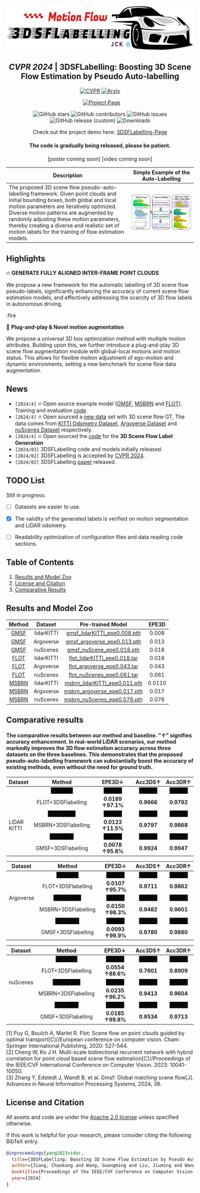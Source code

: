 <div align="center">    
<img src="images/logo.jpg" width="600" height="120" alt="Celebration"/>   

## *CVPR 2024* | 3DSFLabelling: Boosting 3D Scene Flow Estimation by Pseudo Auto-labelling 
[![CVPR](http://img.shields.io/badge/CVPR-2024-4b44ce.svg)](https://arxiv.org/pdf/2402.18146.pdf)
[![Arxiv](http://img.shields.io/badge/Arxiv-2402.10668-B31B1B.svg)](https://arxiv.org/abs/2402.18146)
<!--  <img src="images/celebration.gif" width="35" height="35" alt="Celebration"/> -->

<a href='[https://jiangchaokang.github.io/3DSFLabelling-Page/](https://jiangchaokang.github.io/3DSFLabelling-Page/)' style='padding-left: 0.5rem;'>
<img src='https://img.shields.io/badge/Project-Page-blue?style=flat&logo=Google%20chrome&logoColor=blue' alt='Project Page'> </a>

![GitHub stars](https://img.shields.io/github/stars/jiangchaokang/3DSFLabelling)
![GitHub contributors](https://img.shields.io/github/contributors/jiangchaokang/3DSFLabelling)
![GitHub issues](https://img.shields.io/github/issues-raw/jiangchaokang/3DSFLabelling)
![GitHub release (custom)](https://img.shields.io/badge/release-V0.1-blue)
![Downloads](https://img.shields.io/github/downloads/jiangchaokang/3DSFLabelling/total)


Check out the project demo here: [3DSFLabelling-Page](https://jiangchaokang.github.io/3DSFLabelling-Page/)

#### The code is gradually being released, please be patient.
[poster coming soon] [video coming soon]

| Description | Simple Example of the Auto-Labelling |
|-------------|-------|
| The proposed 3D scene flow pseudo-auto-labelling framework. Given point clouds and initial bounding boxes, both global and local motion parameters are iteratively optimized. Diverse motion patterns are augmented by randomly adjusting these motion parameters, thereby creating a diverse and realistic set of motion labels for the training of flow estimation models. | ![The proposed 3D scene flow pseudo-auto-labelling framework. Given point clouds and initial bounding boxes, both global and local motion parameters are iteratively optimized. Diverse motion patterns are augmented by randomly adjusting these motion parameters.](images/abstract.jpg) |
</div>



## Highlights <a name="highlights"></a>

:fire: **GENERATE FULLY ALIGNED INTER-FRAME POINT CLOUDS**

We propose a new framework for the automatic labelling of 3D scene flow pseudo-labels, significantly enhancing the accuracy of current scene flow estimation models, and effectively addressing the scarcity of 3D flow labels in autonomous driving.

:fire 

:star2: **Plug-and-play & Novel motion augmentation**

We propose a universal 3D box optimization method with multiple motion attributes. Building upon this, we further introduce a plug-and-play 3D scene flow augmentation module with global-local motions and motion status. This allows for flexible motion adjustment of ego-motion and dynamic environments, setting a new benchmark for scene flow data augmentation.


## News <a name="news"></a>

- `[2024/4]` :fire: Open source example model ([GMSF](https://github.com/ZhangYushan3/GMSF/tree/main), [MSBRN](https://github.com/cwc1260/MSBRN) and [FLOT](https://github.com/valeoai/FLOT/tree/master)), Training and evaluation [code](https://github.com/jiangchaokang/3DSFLabelling/tree/main/Baseline). 
- `[2024/4]` :fire: Open sourced a [new data](https://github.com/jiangchaokang/3DSFLabelling/tree/main/Data) set with 3D scene flow GT, The data comes from [KITTI Odometry Dataset](https://www.cvlibs.net/datasets/kitti/eval_odometry.php), [Argoverse Dataset](https://www.argoverse.org/av2.html#download-link) and [nuScenes Dataset](https://www.argoverse.org/av2.html#download-link) respectively.
- `[2024/4]` :fire: Open sourced the [code](https://github.com/jiangchaokang/3DSFLabelling/tree/main/Gen_SF_label) for the **3D Scene Flow Label Generation**
- `[2024/03]` 3DSFLabelling code and models initially released.
- `[2024/02]` 3DSFLabelling is accepted by [CVPR 2024](https://cvpr.thecvf.com/virtual/2024/papers.html?filter=titles&search=3DSFLabelling:+Boosting+3D+Scene+Flow+Estimation+by+Pseudo+Auto-labelling).
- `[2024/02]` 3DSFLabelling [paper](https://arxiv.org/abs/2402.18146) released.

## TODO List <a name="TODO List"></a>

Still in progress:
- [ ] Datasets are easier to use.
- [x] The validity of the generated labels is verified on motion segmentation and LiDAR odometry.
- [ ] Readability optimization of configuration files and data reading code sections.


## Table of Contents

1. [Results and Model Zoo](#models)
2. [License and Citation](#license-and-citation)
3. [Comparative Results](#Comparative)

## Results and Model Zoo <a name="models"></a>

| Method | Dataset | Pre-trained Model | EPE3D |
|:------:|:--------:|:------------------:|:-----:|
| [GMSF](https://proceedings.neurips.cc/paper_files/paper/2023/hash/cb1c4782f159b55380b4584671c4fd88-Abstract-Conference.html)   | lidarKITTI | [gmsf_lidarKITTI_epe0.008.pth](https://drive.google.com/file/d/1EhkAP1cPZt3OgLW9Vw5l8qfBTAMtEwtG/view?usp=drive_link) | 0.008 |
| [GMSF](https://proceedings.neurips.cc/paper_files/paper/2023/hash/cb1c4782f159b55380b4584671c4fd88-Abstract-Conference.html)   | Argoverse   | [gmsf_argoverse_epe0.013.pth](https://drive.google.com/file/d/1fbQqIgPguFhFjA_0pNrM1rTmvAgejgIZ/view?usp=drive_link) | 0.013 |
| [GMSF](https://proceedings.neurips.cc/paper_files/paper/2023/hash/cb1c4782f159b55380b4584671c4fd88-Abstract-Conference.html)   | nuScenes    | [gmsf_nuScene_epe0.018.pth](https://drive.google.com/file/d/1YzewTDHpYEyPAn7iIg8Mvy6hmSguDZx-/view?usp=drive_link) | 0.018 |
| [FLOT](https://www.ecva.net/papers/eccv_2020/papers_ECCV/papers/123730528.pdf)   | lidarKITTI | [flot_lidarKITTI_epe0.018.tar](sf_model/checkpoints/flot_lidarKITTI_epe0.018.tar) | 0.018 |
| [FLOT](https://www.ecva.net/papers/eccv_2020/papers_ECCV/papers/123730528.pdf)   | Argoverse   | [flot_argoverse_epe0.043.tar](sf_model/checkpoints/flot_argoverse_epe0.043.tar) | 0.043 |
| [FLOT](https://www.ecva.net/papers/eccv_2020/papers_ECCV/papers/123730528.pdf)   | nuScenes    | [flot_nuScenes_epe0.061.tar](sf_model/checkpoints/flot_nuScenes_epe0.061.tar) | 0.061 |
| [MSBRN](https://openaccess.thecvf.com/content/ICCV2023/papers/Cheng_Multi-Scale_Bidirectional_Recurrent_Network_with_Hybrid_Correlation_for_Point_Cloud_ICCV_2023_paper.pdf)  | lidarKITTI | [msbrn_lidarKITTI_epe0.011.pth](sf_model/checkpoints/msbrn_lidarKITTI_epe0.011.pth) | 0.0110 |
| [MSBRN](https://openaccess.thecvf.com/content/ICCV2023/papers/Cheng_Multi-Scale_Bidirectional_Recurrent_Network_with_Hybrid_Correlation_for_Point_Cloud_ICCV_2023_paper.pdf)   | Argoverse   | [msbrn_argoverse_epe0.017.pth](sf_model/checkpoints/msbrn_argoverse_epe0.017.pth) | 0.017 |
| [MSBRN](https://openaccess.thecvf.com/content/ICCV2023/papers/Cheng_Multi-Scale_Bidirectional_Recurrent_Network_with_Hybrid_Correlation_for_Point_Cloud_ICCV_2023_paper.pdf)   | nuScenes    | [msbrn_nuScenes_epe0.076.pth](sf_model/checkpoints/msbrn_nuScenes_epe0.076.pth) | 0.076 |


## Comparative results <a name="Comparative"></a>
#### The comparative results between our method and baseline.  "↑" signifies accuracy enhancement. In real-world LiDAR scenarios, our method markedly improves the 3D flow estimation accuracy across three datasets on the three baselines. This demonstrates that the proposed pseudo-auto-labelling framework can substantially boost the accuracy of existing methods, even without the need for ground truth.

| Dataset | Method | EPE3D↓ | Acc3DS↑ | Acc3DR↑ |
|:---:|:---:|:---:|:---:|:---:|
|  | <span style="background-color:#000000">FLOT [1]</span> | <span style="background-color:#000000">0.6532</span> | <span style="background-color:#000000">0.1554</span> | <span style="background-color:#000000">0.3130</span> |
|  | FLOT+3DSFlabelling | **0.0189** **↑97.1%** | **0.9666** | **0.9792** |
|  | <span style="background-color:#000000">MSBRN [2]</span> | <span style="background-color:#000000">0.0139</span> | <span style="background-color:#000000">0.9752</span> | <span style="background-color:#000000">0.9847</span> |
| <div style="text-align:left">LiDAR<br>KITTI</div> | MSBRN+3DSFlabelling | **0.0123** **↑11.5%** | **0.9797** | **0.9868** |
|  | <span style="background-color:#000000">GMSF [3]</span> | <span style="background-color:#000000">0.1900</span> | <span style="background-color:#000000">0.2962</span> | <span style="background-color:#000000">0.5502</span> |
|  | GMSF+3DSFlabelling | **0.0078** **↑95.8%** | **0.9924** | **0.9947** |


| Dataset | Method | EPE3D↓ | Acc3DS↑ | Acc3DR↑ |
|:---:|:---:|:---:|:---:|:---:|
|  | <span style="background-color:#000000">FLOT [1]</span> | <span style="background-color:#000000">0.2491</span> | <span style="background-color:#000000">0.0946</span> | <span style="background-color:#000000">0.3126</span> |
|  | FLOT+3DSFlabelling | **0.0107** **↑95.7%** | **0.9711** | **0.9862** |
| Argoverse | <span style="background-color:#000000">MSBRN [2]</span> | <span style="background-color:#000000">0.8691</span> | <span style="background-color:#000000">0.2432</span> | <span style="background-color:#000000">0.2854</span> |
|  | MSBRN+3DSFlabelling | **0.0150** **↑98.3%** | **0.9482** | **0.9601** |
|  | <span style="background-color:#000000">GMSF [3]</span> | <span style="background-color:#000000">7.2776</span> | <span style="background-color:#000000">0.0036</span> | <span style="background-color:#000000">0.0144</span> |
|  | GMSF+3DSFlabelling | **0.0093** **↑99.9%** | **0.9780** | **0.9880** |

| Dataset | Method | EPE3D↓ | Acc3DS↑ | Acc3DR↑ |
|:---:|:---:|:---:|:---:|:---:|
|  | <span style="background-color:#000000">FLOT [1]</span> | <span style="background-color:#000000">0.4858</span> | <span style="background-color:#000000">0.0821</span> | <span style="background-color:#000000">0.2669</span> |
|  | FLOT+3DSFlabelling | **0.0554** **↑88.6%** | **0.7601** | **0.8909** |
| nuScenes | <span style="background-color:#000000">MSBRN [2]</span> | <span style="background-color:#000000">0.6137</span> | <span style="background-color:#000000">0.2354</span> | <span style="background-color:#000000">0.2924</span> |
|  | MSBRN+3DSFlabelling | **0.0235** **↑96.2%** | **0.9413** | **0.9604** |
|  | <span style="background-color:#000000">GMSF [3]</span> | <span style="background-color:#000000">9.4231</span> | <span style="background-color:#000000">0.0034</span> | <span style="background-color:#000000">0.0086</span> |
|  | GMSF+3DSFlabelling | **0.0185** **↑99.8%** | **0.9534** | **0.9713** |

<a id="1">[1]</a> Puy G, Boulch A, Marlet R. Flot: Scene flow on point clouds guided by optimal transport[C]//European conference on computer vision. Cham: Springer International Publishing, 2020: 527-544.    
<a id="2">[2]</a> Cheng W, Ko J H. Multi-scale bidirectional recurrent network with hybrid correlation for point cloud based scene flow estimation[C]//Proceedings of the IEEE/CVF International Conference on Computer Vision. 2023: 10041-10050.    
<a id="3">[3]</a> Zhang Y, Edstedt J, Wandt B, et al. Gmsf: Global matching scene flow[J]. Advances in Neural Information Processing Systems, 2024, 36.


## License and Citation <a name="license-and-citation"></a>

All assets and code are under the [Apache 2.0 license](./LICENSE) unless specified otherwise.

If this work is helpful for your research, please consider citing the following BibTeX entry.

``` bibtex
@inproceedings{yang2023vidar,
  title={3DSFLabelling: Boosting 3D Scene Flow Estimation by Pseudo Auto-labelling},
  author={Jiang, Chaokang and Wang, Guangming and Liu, Jiuming and Wang, Hesheng and Ma, Zhuang and Liu, Zhenqiang and Liang, Zhujin and Shan, Yi and Du, Dalong},
  booktitle={Proceedings of the IEEE/CVF Conference on Computer Vision and Pattern Recognition},
  year={2024}
}
```
